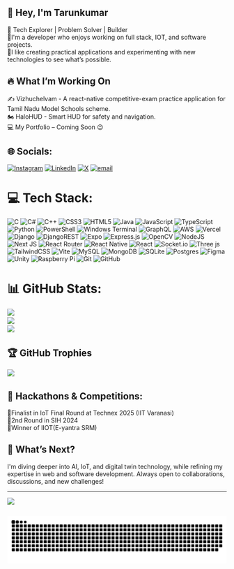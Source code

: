 ## 👋 Hey, I'm Tarunkumar
🚀 Tech Explorer | Problem Solver | Builder </br>
🔹I'm a developer who enjoys working on full stack, IOT, and software projects.  </br>
🔹I like creating practical applications and experimenting with new technologies to see what’s possible.

## 🔥 What I’m Working On
✍️ Vizhuchelvam - A react-native competitive-exam practice application for Tamil Nadu Model Schools scheme. </br>
🏍️ HaloHUD - Smart HUD for safety and navigation. </br>
💻 My Portfolio – Coming Soon 😉


## 🌐 Socials:
[![Instagram](https://img.shields.io/badge/Instagram-%23E4405F.svg?logo=Instagram&logoColor=white)](https://instagram.com/_tarun.kumar06_) [![LinkedIn](https://img.shields.io/badge/LinkedIn-%230077B5.svg?logo=linkedin&logoColor=white)](https://linkedin.com/in/tarunkumar-sivakumar-063120336) [![X](https://img.shields.io/badge/X-black.svg?logo=X&logoColor=white)](https://x.com/_tarunkumar06_) [![email](https://img.shields.io/badge/Email-D14836?logo=gmail&logoColor=white)](mailto:tarunsivakumarr@gmail.com) 

# 💻 Tech Stack:
![C](https://img.shields.io/badge/c-%2300599C.svg?style=for-the-badge&logo=c&logoColor=white) ![C#](https://img.shields.io/badge/c%23-%23239120.svg?style=for-the-badge&logo=csharp&logoColor=white) ![C++](https://img.shields.io/badge/c++-%2300599C.svg?style=for-the-badge&logo=c%2B%2B&logoColor=white) ![CSS3](https://img.shields.io/badge/css3-%231572B6.svg?style=for-the-badge&logo=css3&logoColor=white) ![HTML5](https://img.shields.io/badge/html5-%23E34F26.svg?style=for-the-badge&logo=html5&logoColor=white) ![Java](https://img.shields.io/badge/java-%23ED8B00.svg?style=for-the-badge&logo=openjdk&logoColor=white) ![JavaScript](https://img.shields.io/badge/javascript-%23323330.svg?style=for-the-badge&logo=javascript&logoColor=%23F7DF1E) ![TypeScript](https://img.shields.io/badge/typescript-%23007ACC.svg?style=for-the-badge&logo=typescript&logoColor=white) ![Python](https://img.shields.io/badge/python-3670A0?style=for-the-badge&logo=python&logoColor=ffdd54) ![PowerShell](https://img.shields.io/badge/PowerShell-%235391FE.svg?style=for-the-badge&logo=powershell&logoColor=white) ![Windows Terminal](https://img.shields.io/badge/Windows%20Terminal-%234D4D4D.svg?style=for-the-badge&logo=windows-terminal&logoColor=white) ![GraphQL](https://img.shields.io/badge/-GraphQL-E10098?style=for-the-badge&logo=graphql&logoColor=white) ![AWS](https://img.shields.io/badge/AWS-%23FF9900.svg?style=for-the-badge&logo=amazon-aws&logoColor=white) ![Vercel](https://img.shields.io/badge/vercel-%23000000.svg?style=for-the-badge&logo=vercel&logoColor=white) ![Django](https://img.shields.io/badge/django-%23092E20.svg?style=for-the-badge&logo=django&logoColor=white) ![DjangoREST](https://img.shields.io/badge/DJANGO-REST-ff1709?style=for-the-badge&logo=django&logoColor=white&color=ff1709&labelColor=gray) ![Expo](https://img.shields.io/badge/expo-1C1E24?style=for-the-badge&logo=expo&logoColor=#D04A37) ![Express.js](https://img.shields.io/badge/express.js-%23404d59.svg?style=for-the-badge&logo=express&logoColor=%2361DAFB) ![OpenCV](https://img.shields.io/badge/opencv-%23white.svg?style=for-the-badge&logo=opencv&logoColor=white) ![NodeJS](https://img.shields.io/badge/node.js-6DA55F?style=for-the-badge&logo=node.js&logoColor=white) ![Next JS](https://img.shields.io/badge/Next-black?style=for-the-badge&logo=next.js&logoColor=white) ![React Router](https://img.shields.io/badge/React_Router-CA4245?style=for-the-badge&logo=react-router&logoColor=white) ![React Native](https://img.shields.io/badge/react_native-%2320232a.svg?style=for-the-badge&logo=react&logoColor=%2361DAFB) ![React](https://img.shields.io/badge/react-%2320232a.svg?style=for-the-badge&logo=react&logoColor=%2361DAFB) ![Socket.io](https://img.shields.io/badge/Socket.io-black?style=for-the-badge&logo=socket.io&badgeColor=010101) ![Three js](https://img.shields.io/badge/threejs-black?style=for-the-badge&logo=three.js&logoColor=white) ![TailwindCSS](https://img.shields.io/badge/tailwindcss-%2338B2AC.svg?style=for-the-badge&logo=tailwind-css&logoColor=white) ![Vite](https://img.shields.io/badge/vite-%23646CFF.svg?style=for-the-badge&logo=vite&logoColor=white) ![MySQL](https://img.shields.io/badge/mysql-4479A1.svg?style=for-the-badge&logo=mysql&logoColor=white) ![MongoDB](https://img.shields.io/badge/MongoDB-%234ea94b.svg?style=for-the-badge&logo=mongodb&logoColor=white) ![SQLite](https://img.shields.io/badge/sqlite-%2307405e.svg?style=for-the-badge&logo=sqlite&logoColor=white) ![Postgres](https://img.shields.io/badge/postgres-%23316192.svg?style=for-the-badge&logo=postgresql&logoColor=white) ![Figma](https://img.shields.io/badge/figma-%23F24E1E.svg?style=for-the-badge&logo=figma&logoColor=white) ![Unity](https://img.shields.io/badge/unity-%23000000.svg?style=for-the-badge&logo=unity&logoColor=white) ![Raspberry Pi](https://img.shields.io/badge/-Raspberry_Pi-C51A4A?style=for-the-badge&logo=Raspberry-Pi) ![Git](https://img.shields.io/badge/git-%23F05033.svg?style=for-the-badge&logo=git&logoColor=white) ![GitHub](https://img.shields.io/badge/github-%23121011.svg?style=for-the-badge&logo=github&logoColor=white)
# 📊 GitHub Stats:
![](https://github-readme-stats.vercel.app/api?username=Tarunkumar060106&theme=dark&hide_border=false&include_all_commits=false&count_private=false)<br/>
![](https://github-readme-streak-stats.herokuapp.com/?user=Tarunkumar060106&theme=dark&hide_border=false)<br/>
![](https://github-readme-stats.vercel.app/api/top-langs/?username=Tarunkumar060106&theme=dark&hide_border=false&include_all_commits=false&count_private=false&layout=compact)

## 🏆 GitHub Trophies
![](https://github-profile-trophy.vercel.app/?username=Tarunkumar060106&theme=radical&no-frame=false&no-bg=true&margin-w=4)

## 🚀 Hackathons & Competitions:
🔹Finalist in IoT Final Round at Technex 2025 (IIT Varanasi) </br>
🔹2nd Round in SIH 2024 </br>
🔹Winner of IIOT(E-yantra SRM)

## 🌱 What’s Next?
I'm diving deeper into AI, IoT, and digital twin technology, while refining my expertise in web and software development. Always open to collaborations, discussions, and new challenges!

---
[![](https://visitcount.itsvg.in/api?id=Tarunkumar060106&icon=0&color=0)](https://visitcount.itsvg.in)


###
<picture>
  <source media="(prefers-color-scheme: dark)" srcset="https://raw.githubusercontent.com/Tarunkumar060106/Tarunkumar060106/output/github-snake-dark.svg" />
  <source media="(prefers-color-scheme: light)" srcset="https://raw.githubusercontent.com/Tarunkumar060106/Tarunkumar060106/output/github-snake.svg" />
  <img alt="github-snake" src="https://raw.githubusercontent.com/Tarunkumar060106/Tarunkumar060106/output/github-snake.svg" />
</picture>
